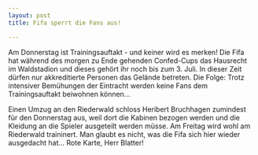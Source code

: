 ```yaml
---
layout: post
title: Fifa sperrt die Fans aus!

---
```


Am Donnerstag ist Trainingsauftakt - und keiner wird es merken! Die Fifa hat während des morgen zu Ende gehenden Confed-Cups das Hausrecht im Waldstadion und dieses gehört ihr noch bis zum 3. Juli. In dieser Zeit dürfen nur akkreditierte Personen das Gelände betreten. Die Folge: Trotz intensiver Bemühungen der Eintracht werden keine Fans dem Trainingsauftakt beiwohnen können...

Einen Umzug an den Riederwald schloss Heribert Bruchhagen zumindest für den Donnerstag aus, weil dort die Kabinen bezogen werden und die Kleidung an die Spieler ausgeteilt werden müsse. Am Freitag wird wohl am Riederwald traininert. Man glaubt es nicht, was die Fifa sich hier wieder ausgedacht hat... Rote Karte, Herr Blatter!
